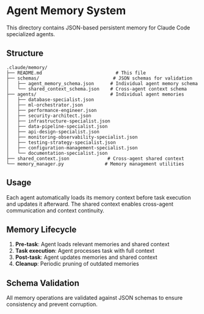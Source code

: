 # Agent Memory System

This directory contains JSON-based persistent memory for Claude Code specialized agents.

## Structure

```
.claude/memory/
├── README.md                           # This file
├── schemas/                           # JSON schemas for validation
│   ├── agent_memory_schema.json      # Individual agent memory schema
│   └── shared_context_schema.json    # Cross-agent context schema
├── agents/                           # Individual agent memories
│   ├── database-specialist.json
│   ├── ml-orchestrator.json
│   ├── performance-engineer.json
│   ├── security-architect.json
│   ├── infrastructure-specialist.json
│   ├── data-pipeline-specialist.json
│   ├── api-design-specialist.json
│   ├── monitoring-observability-specialist.json
│   ├── testing-strategy-specialist.json
│   ├── configuration-management-specialist.json
│   └── documentation-specialist.json
├── shared_context.json              # Cross-agent shared context
└── memory_manager.py               # Memory management utilities
```

## Usage

Each agent automatically loads its memory context before task execution and updates it afterward. The shared context enables cross-agent communication and context continuity.

## Memory Lifecycle

1. **Pre-task**: Agent loads relevant memories and shared context
2. **Task execution**: Agent processes task with full context
3. **Post-task**: Agent updates memories and shared context
4. **Cleanup**: Periodic pruning of outdated memories

## Schema Validation

All memory operations are validated against JSON schemas to ensure consistency and prevent corruption.